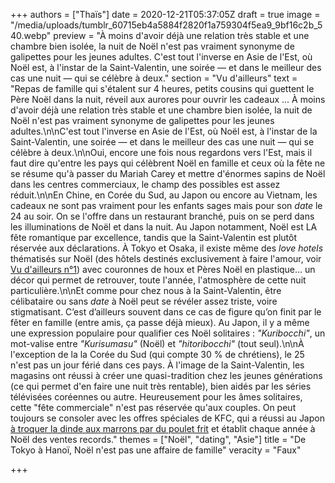+++
authors = ["Thaïs"]
date = 2020-12-21T05:37:05Z
draft = true
image = "/media/uploads/tumblr_60715eb4a5884f2820f1a759304f5ea9_9bf16c2b_540.webp"
preview = "À moins d'avoir déjà une relation très stable et une chambre bien isolée, la nuit de Noël n'est pas vraiment synonyme de galipettes pour les jeunes adultes. C'est tout l'inverse en Asie de l'Est, où Noël est, à l'instar de la Saint-Valentin, une soirée — et dans le meilleur des cas une nuit — qui se célèbre à deux."
section = "Vu d'ailleurs"
text = "Repas de famille qui s'étalent sur 4 heures, petits cousins qui guettent le Père Noël dans la nuit, réveil aux aurores pour ouvrir les cadeaux ... À moins d'avoir déjà une relation très stable et une chambre bien isolée, la nuit de Noël n'est pas vraiment synonyme de galipettes pour les jeunes adultes.\n\nC'est tout l'inverse en Asie de l'Est, où Noël est, à l'instar de la Saint-Valentin, une soirée — et dans le meilleur des cas une nuit — qui se célèbre à deux.\n\nOui, encore une fois nous regardons vers l'Est, mais il faut dire qu'entre les pays qui célèbrent Noël en famille et ceux où la fête ne se résume qu'à passer du Mariah Carey et mettre d'énormes sapins de Noël dans les centres commerciaux, le champ des possibles est assez réduit.\n\nEn Chine, en Corée du Sud, au Japon ou encore au Vietnam, les cadeaux ne sont pas vraiment pour les enfants sages mais pour son _date_ le 24 au soir. On se l'offre dans un restaurant branché, puis on se perd dans les illuminations de Noël et dans la nuit. Au Japon notamment, Noël est LA fête romantique par excellence, tandis que la Saint-Valentin est plutôt réservée aux déclarations. À Tokyo et Osaka, il existe même des _love hotels_ thématisés sur Noël (des hôtels destinés exclusivement à faire l'amour, voir [Vu d'ailleurs n°1](https://lepointq.com/articles/au-japon-le-fantasme-du-sexe-fait-oublier-la-realite/)) avec couronnes de houx et Pères Noël en plastique... un décor qui permet de retrouver, toute l'année, l'atmosphère de cette nuit particulière.\n\nEt comme pour chez nous à la Saint-Valentin, être célibataire ou sans _date_ à Noël peut se révéler assez triste, voire stigmatisant. C’est d’ailleurs souvent dans ce cas de figure qu’on finit par le fêter en famille (entre amis, ça passe déjà mieux). Au Japon, il y a même une expression populaire pour qualifier ces Noël solitaires : _\"Kuribocchi\"_, un mot-valise entre _\"Kurisumasu\"_ (Noël) et _\"hitoribocchi\"_ (tout seul).\n\nÀ l'exception de la la Corée du Sud (qui compte 30&nbsp;% de chrétiens), le 25 n'est pas un jour férié dans ces pays. À l'image de la Saint-Valentin, les magasins ont réussi à créer une quasi-tradition chez les jeunes générations (ce qui permet d'en faire une nuit très rentable), bien aidés par les séries télévisées coréennes ou autre. Heureusement pour les âmes solitaires, cette \"fête commerciale\" n'est pas réservée qu'aux couples. On peut toujours se consoler avec les offres spéciales de KFC, qui a réussi au Japon [à troquer la dinde aux marrons par du poulet frit](http://www.slate.fr/lien/66333/noel-japons-kfc#axzz2FVKAuBwD) et établit chaque année à Noël des ventes records."
themes = ["Noël", "dating", "Asie"]
title = "De Tokyo à Hanoï, Noël n'est pas une affaire de famille"
veracity = "Faux"

+++
